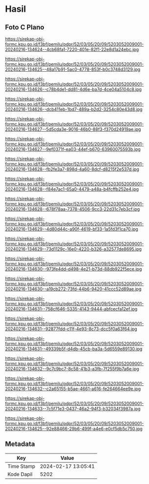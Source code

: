 # Hasil

## Foto C Plano

https://sirekap-obj-formc.kpu.go.id/f3bf/pemilu/pdpr/52/03/05/20/09/5203052009001-20240216-134624--4cb68fa1-7220-401e-82f1-22e8d1a24ebc.jpg

https://sirekap-obj-formc.kpu.go.id/f3bf/pemilu/pdpr/52/03/05/20/09/5203052009001-20240216-134625--48a17b91-5ac0-4778-853f-b0c3748d3129.jpg

https://sirekap-obj-formc.kpu.go.id/f3bf/pemilu/pdpr/52/03/05/20/09/5203052009001-20240216-134626--c78b4de1-dd81-4d6e-ba7d-4ce04a5104c8.jpg

https://sirekap-obj-formc.kpu.go.id/f3bf/pemilu/pdpr/52/03/05/20/09/5203052009001-20240216-134626--dcb411eb-1bd7-489a-b2d2-3254c80e43d8.jpg

https://sirekap-obj-formc.kpu.go.id/f3bf/pemilu/pdpr/52/03/05/20/09/5203052009001-20240216-134627--5d5cda3e-9016-46b0-88f3-f370d24919ae.jpg

https://sirekap-obj-formc.kpu.go.id/f3bf/pemilu/pdpr/52/03/05/20/09/5203052009001-20240216-134627--9ef0371f-ea03-44ef-b670-63960075593b.jpg

https://sirekap-obj-formc.kpu.go.id/f3bf/pemilu/pdpr/52/03/05/20/09/5203052009001-20240216-134628--fb2fe3a7-898d-4a60-8dcf-d8215f2e537d.jpg

https://sirekap-obj-formc.kpu.go.id/f3bf/pemilu/pdpr/52/03/05/20/09/5203052009001-20240216-134628--f84e7ac1-65a0-4479-a48a-b4fcffb252e4.jpg

https://sirekap-obj-formc.kpu.go.id/f3bf/pemilu/pdpr/52/03/05/20/09/5203052009001-20240216-134628--678f78aa-7378-4506-9cc3-22d31c7eb3cf.jpg

https://sirekap-obj-formc.kpu.go.id/f3bf/pemilu/pdpr/52/03/05/20/09/5203052009001-20240216-134629--4d80d44c-a90f-4619-bf33-1a5fd3f1ca70.jpg

https://sirekap-obj-formc.kpu.go.id/f3bf/pemilu/pdpr/52/03/05/20/09/5203052009001-20240216-134629--73d1129c-16e0-4220-b326-a32577de8695.jpg

https://sirekap-obj-formc.kpu.go.id/f3bf/pemilu/pdpr/52/03/05/20/09/5203052009001-20240216-134630--973fe4dd-d498-4e21-b73d-88db922f5ece.jpg

https://sirekap-obj-formc.kpu.go.id/f3bf/pemilu/pdpr/52/03/05/20/09/5203052009001-20240216-134630--a19cb272-73fd-44b6-9420-41ccc52d89ae.jpg

https://sirekap-obj-formc.kpu.go.id/f3bf/pemilu/pdpr/52/03/05/20/09/5203052009001-20240216-134631--758cf646-5335-4143-9444-abfcecfa12ef.jpg

https://sirekap-obj-formc.kpu.go.id/f3bf/pemilu/pdpr/52/03/05/20/09/5203052009001-20240216-134631--92877fdd-c11f-4e93-8c73-dcc5f0a63f64.jpg

https://sirekap-obj-formc.kpu.go.id/f3bf/pemilu/pdpr/52/03/05/20/09/5203052009001-20240216-134631--49339b5f-d4db-45cb-ba3a-5d6559e89130.jpg

https://sirekap-obj-formc.kpu.go.id/f3bf/pemilu/pdpr/52/03/05/20/09/5203052009001-20240216-134632--9c7c9bc7-8c58-41b3-a3fb-7f255f9b7a6e.jpg

https://sirekap-obj-formc.kpu.go.id/f3bf/pemilu/pdpr/52/03/05/20/09/5203052009001-20240216-134632--c2a65155-b5ae-4661-a616-fe264664ee9e.jpg

https://sirekap-obj-formc.kpu.go.id/f3bf/pemilu/pdpr/52/03/05/20/09/5203052009001-20240216-134633--7c5f71e3-0437-46a2-94f3-b32034f3987a.jpg

https://sirekap-obj-formc.kpu.go.id/f3bf/pemilu/pdpr/52/03/05/20/09/5203052009001-20240216-134625--92e88466-29b6-499f-a4e6-e0cf5db5c750.jpg


## Metadata

| Key        | Value               |
| ---------- | ------------------- |
| Time Stamp | 2024-02-17 13:05:41 |
| Kode Dapil | 5202                |



